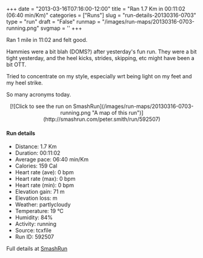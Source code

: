 +++
date = "2013-03-16T07:16:00-12:00"
title = "Ran 1.7 Km in 00:11:02 (06:40 min/Km)"
categories = ["Runs"]
slug = "run-details-20130316-0703"
type = "run"
draft = "False"
runmap = "/images/run-maps/20130316-0703-running.png"
svgmap = '<polyline points="61 42, 65 38, 67 37, 70 34, 72 33, 75 31, 79 27, 82 26, 85 27, 95 30, 98 31, 100 33, 100 36, 98 37, 99 40, 98 42, 99 48, 97 54, 97 57, 97 62, 97 65, 96 67, 95 70, 92 71, 86 74, 83 75, 69 75, 66 74, 62 73, 59 72, 56 72, 53 71, 50 71, 46 71, 43 70, 40 69, 33 67, 31 66, 28 67, 24 66, 19 64, 15 63, 8 62, 1 62, 0 60, 0 57, 0 54, 1 52, 2 49, 3 46, 4 43, 5 41, 11 39, 14 37, 16 36, 20 35, 22 33, 28 31, 34 29, 41 27, 44 27, 47 27, 50 27, 54 26, 57 26, 60 26, 63 27, 64 29, 64 32, 62 34, 60 39, 59 42, 57 44, 56 47, 50 57, 49 59, 47 64, 46 67, 46 68">'
+++

Ran 1 mile in 11:02 and felt good. 

Hammies were a bit blah (DOMS?) after yesterday's fun run. They were a bit tight yesterday, and the heel kicks, strides, skipping, etc might have been a bit OTT. 

Tried to concentrate on my style, especially wrt being light on my feet and my heel strike. 

So many acronyms today. 



<!--more-->

<center>
[![Click to see the run on SmashRun](/images/run-maps/20130316-0703-running.png "A map of this run")](http://smashrun.com/peter.smith/run/592507)
</center>

#### Run details

* Distance: 1.7 Km
* Duration: 00:11:02
* Average pace: 06:40 min/Km
* Calories: 159 Cal
* Heart rate (ave): 0 bpm
* Heart rate (max): 0 bpm
* Heart rate (min): 0 bpm
* Elevation gain: 71 m
* Elevation loss:  m
* Weather: partlycloudy
* Temperature: 19 &deg;C
* Humidity: 84%
* Activity: running
* Source: tcxfile
* Run ID: 592507

Full details at [SmashRun](http://smashrun.com/peter.smith/run/592507)